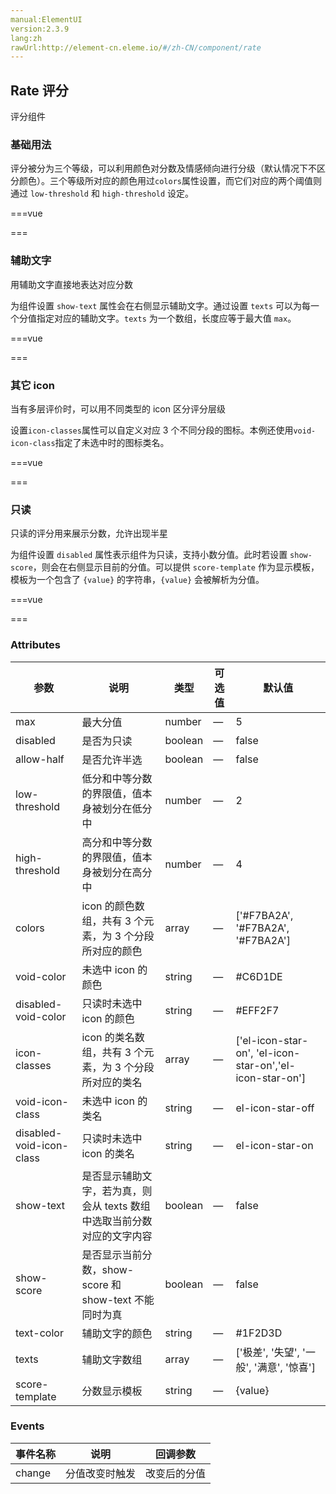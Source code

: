 ```yaml
---
manual:ElementUI
version:2.3.9
lang:zh
rawUrl:http://element-cn.eleme.io/#/zh-CN/component/rate
---
```



##  Rate 评分<a name="rate-ping-fen"></a>


评分组件


###  基础用法<a name="ji-chu-yong-fa"></a>


评分被分为三个等级，可以利用颜色对分数及情感倾向进行分级（默认情况下不区分颜色）。三个等级所对应的颜色用过`colors`属性设置，而它们对应的两个阈值则通过 `low-threshold` 和 `high-threshold` 设定。


===vue
<template>
<div class="block">
  <span class="demonstration">默认不区分颜色</span>
  <el-rate v-model="value1"></el-rate>
</div>
<div class="block">
  <span class="demonstration">区分颜色</span>
  <el-rate
    v-model="value2"
    :colors="['#99A9BF', '#F7BA2A', '#FF9900']">
  </el-rate>
</div>
</template>


<script>
module.exports =  {
    data() {
      return {
        value1: null,
        value2: null
      }
    }
  }
</script>


===




###  辅助文字<a name="fu-zhu-wen-zi"></a>


用辅助文字直接地表达对应分数



为组件设置 `show-text` 属性会在右侧显示辅助文字。通过设置 `texts` 可以为每一个分值指定对应的辅助文字。`texts` 为一个数组，长度应等于最大值 `max`。


===vue
<template>
<el-rate
  v-model="value3"
  show-text>
</el-rate>
</template>


<script>
module.exports =  {
    data() {
      return {
        value3: null
      }
    }
  }
</script>


===




###  其它 icon<a name="qi-ta-icon"></a>


当有多层评价时，可以用不同类型的 icon 区分评分层级



设置`icon-classes`属性可以自定义对应 3 个不同分段的图标。本例还使用`void-icon-class`指定了未选中时的图标类名。


===vue
<template>
<el-rate
  v-model="value4"
  :icon-classes="['icon-rate-face-1', 'icon-rate-face-2', 'icon-rate-face-3']"
  void-icon-class="icon-rate-face-off"
  :colors="['#99A9BF', '#F7BA2A', '#FF9900']">
</el-rate>
</template>


<script>
module.exports =  {
    data() {
      return {
        value4: null
      }
    }
  }
</script>


===




###  只读<a name="zhi-du"></a>


只读的评分用来展示分数，允许出现半星



为组件设置 `disabled` 属性表示组件为只读，支持小数分值。此时若设置 `show-score`，则会在右侧显示目前的分值。可以提供 `score-template` 作为显示模板，模板为一个包含了 `{value}` 的字符串，`{value}` 会被解析为分值。


===vue
<template>
<el-rate
  v-model="value5"
  disabled
  show-score
  text-color="#ff9900"
  score-template="{value}">
</el-rate>
</template>


<script>
module.exports =  {
    data() {
      return {
        value5: 3.7
      }
    }
  }
</script>


===




###  Attributes<a name="attributes"></a>
参数 | 说明 | 类型 | 可选值 | 默认值 
 ---  |  ---  |  ---  |  ---  |  ---  | 
max | 最大分值 | number | — | 5 
disabled | 是否为只读 | boolean | — | false 
allow-half | 是否允许半选 | boolean | — | false 
low-threshold | 低分和中等分数的界限值，值本身被划分在低分中 | number | — | 2 
high-threshold | 高分和中等分数的界限值，值本身被划分在高分中 | number | — | 4 
colors | icon 的颜色数组，共有 3 个元素，为 3 个分段所对应的颜色 | array | — | [&#39;#F7BA2A&#39;, &#39;#F7BA2A&#39;, &#39;#F7BA2A&#39;] 
void-color | 未选中 icon 的颜色 | string | — | #C6D1DE 
disabled-void-color | 只读时未选中 icon 的颜色 | string | — | #EFF2F7 
icon-classes | icon 的类名数组，共有 3 个元素，为 3 个分段所对应的类名 | array | — | [&#39;el-icon-star-on&#39;, &#39;el-icon-star-on&#39;,&#39;el-icon-star-on&#39;] 
void-icon-class | 未选中 icon 的类名 | string | — | el-icon-star-off 
disabled-void-icon-class | 只读时未选中 icon 的类名 | string | — | el-icon-star-on 
show-text | 是否显示辅助文字，若为真，则会从 texts 数组中选取当前分数对应的文字内容 | boolean | — | false 
show-score | 是否显示当前分数，show-score 和 show-text 不能同时为真 | boolean | — | false 
text-color | 辅助文字的颜色 | string | — | #1F2D3D 
texts | 辅助文字数组 | array | — | [&#39;极差&#39;, &#39;失望&#39;, &#39;一般&#39;, &#39;满意&#39;, &#39;惊喜&#39;] 
score-template | 分数显示模板 | string | — | {value} 


###  Events<a name="events"></a>
事件名称 | 说明 | 回调参数 
 ---  |  ---  |  ---  | 
change | 分值改变时触发 | 改变后的分值 


